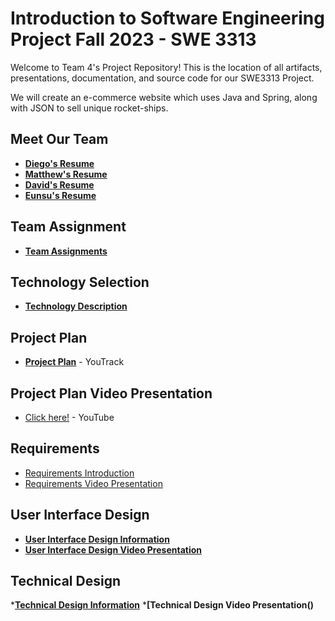 # Introduction to Software Engineering Project Fall 2023 - SWE 3313

Welcome to Team 4's Project Repository! This is the location of all artifacts, presentations, documentation, and source code for our SWE3313 Project.

We will create an e-commerce website which uses Java and Spring, along with JSON to sell unique rocket-ships.

## Meet Our Team
* __[Diego's Resume](https://github.com/DiegoFraR/swe3313Project/blob/main/Project%20Plan/Team%20Resumes%20/Diego's%20Resume.md)__ 
* __[Matthew's Resume](https://github.com/DiegoFraR/swe3313Project/blob/main/Project%20Plan/Team%20Resumes%20/Matthew's%20Resume.md)__
* __[David's Resume](https://github.com/DiegoFraR/swe3313Project/blob/main/Project%20Plan/Team%20Resumes%20/David's%20Resume.md)__
* __[Eunsu's Resume](https://github.com/DiegoFraR/swe3313Project/blob/main/Project%20Plan/Team%20Resumes%20/Eunsu's%20Resume.md)__

## Team Assignment
* __[Team Assignments](https://github.com/DiegoFraR/swe3313Project/blob/main/Project%20Plan/Team%20Assignments.md)__
## Technology Selection
* __[Technology Description](https://github.com/DiegoFraR/swe3313Project/blob/main/Project%20Plan/Technology%20Description.md)__

## Project Plan
* __[Project Plan](https://adkisson-swe-f23.youtrack.cloud/gantt-charts/174-13)__ - YouTrack


## Project Plan Video Presentation
 * [Click here!](https://youtu.be/pDLQozICLKc?si=yTbijDfW7WJWGf6j) - YouTube

## Requirements 
* [Requirements Introduction](https://github.com/DiegoFraR/swe3313Project/blob/main/Requirements/Requirements%20Introduction.md)
* [Requirements Video Presentation](https://youtu.be/ZLkadaNHvmA)

## User Interface Design
* __[User Interface Design Information](https://github.com/DiegoFraR/swe3313Project/blob/main/User%20Interface%20Design/User%20Interface%20Design%20Information.md)__
* __[User Interface Design Video Presentation](https://youtu.be/8nuNpZcxY6g)__

## Technical Design
*__[Technical Design Information](https://github.com/DiegoFraR/swe3313Project/blob/main/Technical%20Design/Technical%20Design%20Information.md)__
*__[Technical Design Video Presentation()__
